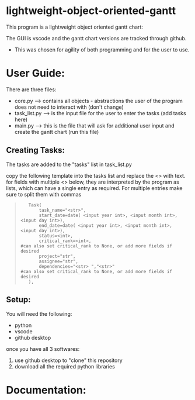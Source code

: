 # lightweight-object-oriented-gantt

This program is a lightweight object oriented gantt chart:

The GUI is vscode and the gantt chart versions are tracked through github.
- This was chosen for agility of both programming and for the user to use.

# User Guide:

There are three files:
- core.py --> contains all objects - abstractions the user of the program does not need to interact with (don't change)
- task_list.py --> is the input file for the user to enter the tasks (add tasks here)
- main.py --> this is the file that will ask for additional user input and create the gantt chart (run this file)

## Creating Tasks:
The tasks are added to the "tasks" list in task_list.py

copy the following template into the tasks list and replace the <> with text.
for fields with multiple <> below, they are interpreted by the program as lists, which can have a single entry as required. For multiple entries make sure to split them with commas

>        Task(
>            task_name="<str>",
>            start_date=date( <input year int>, <input month int>, <input day int>),
>            end_date=date( <input year int>, <input month int>, <input day int>),
>            status=<int>,  
>            critical_rank=<int>,                                      #can also set critical_rank to None, or add more fields if desired
>            project="str",
>            assignee="str",
>            dependencies="<str> ","<str>"                             #can also set critical_rank to None, or add more fields if desired
>        ),


## Setup:

You will need the following:
- python 
- vscode
- github desktop

once you have all 3 softwares:
1) use github desktop to "clone" this repository
2) download all the required python libraries

# Documentation: